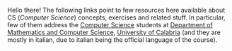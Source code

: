 Hello there! The following links point to few resources here available about CS (*Computer Science*) concepts, exercises and related stuff. In particular, few of them address the [Computer Science](https://www.mat.unical.it/informatica) students at [Department of Mathematics and Computer Science](https://mat.unical.it/demacs), [University of Calabria](https://www.unical.it) (and they are mostly in italian, due to italian being the official language of the course).